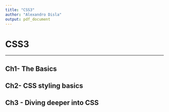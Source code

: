 ```yaml
---
title: "CSS3"
author: "Alexandro Disla"
output: pdf_document
---
```

# CSS3  
------------------------------  

## Ch1- The Basics  


## Ch2- CSS styling basics   








## Ch3 - Diving deeper into CSS  





